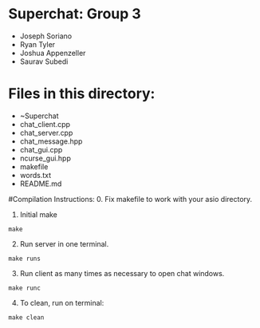 # Superchat: Group 3
- Joseph Soriano
- Ryan Tyler
- Joshua Appenzeller
- Saurav Subedi



# Files in this directory:
- ~Superchat
- chat_client.cpp
- chat_server.cpp
- chat_message.hpp
- chat_gui.cpp
- ncurse_gui.hpp
- makefile
- words.txt
- README.md

#Compilation Instructions:
0. Fix makefile to work with your asio directory.
1. Initial make
```
make
```
2. Run server in one terminal.
```
make runs
```
3. Run client as many times as necessary to open chat windows.
```
make runc
```

4. To clean, run on terminal:
```
make clean
```

